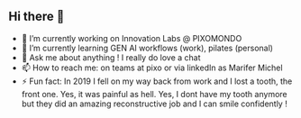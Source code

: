 ## Hi there 👋

<!--
**marifer-pixomondo/marifer-pixomondo** is a ✨ _special_ ✨ repository because its `README.md` (this file) appears on your GitHub profile.

Here are some ideas to get you started:

- 🔭 I’m currently working on ...
- 🌱 I’m currently learning ...
- 👯 I’m looking to collaborate on ...
- 🤔 I’m looking for help with ...
- 💬 Ask me about ...
- 📫 How to reach me: ...
- 😄 Pronouns: ...
- ⚡ Fun fact: ...
-->


- 🔭 I’m currently working on Innovation Labs @ PIXOMONDO
- 🌱 I’m currently learning GEN AI workflows (work), pilates (personal)
- 💬 Ask me about anything ! I really do love a chat
- 📫 How to reach me: on teams at pixo or via linkedIn as Marifer Michel
- ⚡ Fun fact: In 2019 I fell on my way back from work and I lost a tooth, the front one. Yes, it was painful as hell. Yes, I dont have my tooth anymore but they did an amazing reconstructive job and I can smile confidently !
